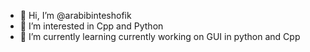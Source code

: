 - 👋 Hi, I’m @arabibinteshofik
- 👀 I’m interested in Cpp and Python
- 🌱 I’m currently learning currently working on GUI in python and Cpp
